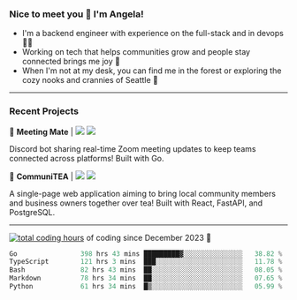 ### Nice to meet you 👋 I'm Angela!

- I'm a backend engineer with experience on the full-stack and in devops 👩‍💻
- Working on tech that helps communities grow and people stay connected brings me joy 🤝
- When I'm not at my desk, you can find me in the forest or exploring the cozy nooks and crannies of Seattle 🧋

---

### Recent Projects

👾 **Meeting Mate** | [![](https://img.shields.io/badge/Code-violet.svg?style=flat-square)](https://github.com/angelajfisher/meeting-mate) [![](https://img.shields.io/badge/Site-violet.svg?style=flat-square)](https://angelajfisher.com/projects/meeting-mate)

Discord bot sharing real-time Zoom meeting updates to keep teams connected across platforms! Built with Go.

🍵 **CommuniTEA** | [![](https://img.shields.io/badge/Code-green.svg?style=flat-square)](https://gitlab.com/angelajfisher/communiTEA) [![](https://img.shields.io/badge/Demo-green.svg?style=flat-square)](https://angelajfisher.gitlab.io/communiTEA/)

A single-page web application aiming to bring local community members and business owners together over tea!  Built with React, FastAPI, and PostgreSQL.

---

<a href="https://wakatime.com/@018c1e94-8745-411f-aea1-f33be044d952"><img src="https://wakatime.com/badge/user/018c1e94-8745-411f-aea1-f33be044d952.svg?style=flat-square" alt="total coding hours" /></a> of coding since December 2023 🌊<br>
<!--START_SECTION:waka-->

```go
Go                398 hrs 43 mins █████████▓░░░░░░░░░░░░░░░   38.82 %
TypeScript        121 hrs 3 mins  ███░░░░░░░░░░░░░░░░░░░░░░   11.78 %
Bash              82 hrs 43 mins  ██░░░░░░░░░░░░░░░░░░░░░░░   08.05 %
Markdown          78 hrs 34 mins  ██░░░░░░░░░░░░░░░░░░░░░░░   07.65 %
Python            61 hrs 34 mins  █▒░░░░░░░░░░░░░░░░░░░░░░░   05.99 %
```

<!--END_SECTION:waka--> 

